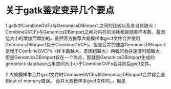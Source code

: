 # 关于gatk鉴定变异几个要点
1 gatk中CombineGVFs与GenomicsDBimport 之间的比较以及各自优缺点：
 CombineGVCFs与GenomicsDBimport之间对内存的消耗都是随着样本数、基因组大小的增加而增加的。虽然官方推荐大规模样本gvcf文件合并使用GenomicsDBimport优于CombineGVCFs，但是合并的速度GenomicsDBimport是慢于CombineGVCFs（样本数越大、基因组越大）两者的合并速度可能越大，但是GenomicsDBimport存在一个优点，那就是GenomicsDBimport生成的genomics database占用空间大小小于CombineGVFs合并的后gvcf文件。
 
2 大规模样本合并gvcf文件时CombineGVCFs和GenomicsDBimport合并都会遇到out of memory错误。
 合并大规模样本gvcf文件时。，但是.   

